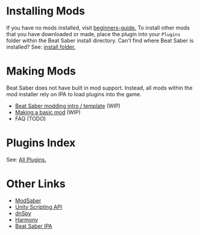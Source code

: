 <!-- TITLE: Modding Reference -->
<!-- SUBTITLE: A quick summary of Modding -->

# Installing Mods
If you have no mods installed, visit [beginners-guide.](beginners-guide)
To install other mods that you have downloaded or made, place the plugin into your `Plugins` folder within the Beat Saber install directory.
Can't find where Beat Saber is installed? See: [install folder.](/faq/install-folder)
# Making Mods
Beat Saber does not have built in mod support.
Instead, all mods within the mod installer rely on IPA to load plugins into the game.
* [Beat Saber modding intro / template](modding/intro) (WIP)
* [Making a basic mod](modding/example-mod) (WIP)
* FAQ (TODO)
# Plugins Index
See: [All Plugins.](modding/all-plugins)

# Other Links
* [ModSaber](https://www.modsaber.ml/)
* [Unity Scripting API](https://docs.unity3d.com/ScriptReference/index.html)
* [dnSpy](https://github.com/0xd4d/dnSpy)
* [Harmony](https://github.com/pardeike/Harmony)
* [Beat Saber IPA](https://github.com/nike4613/BeatSaber-IPA-Reloaded)
